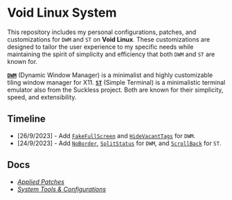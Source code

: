 # Void Linux System

This repository includes my personal configurations, patches, and customizations for `DWM` and `ST` on **Void Linux**. These customizations are designed to tailor the user experience to my specific needs while maintaining the spirit of simplicity and efficiency that both `DWM` and `ST` are known for.

**[`DWM`](https://st.suckless.org/)** (Dynamic Window Manager) is a minimalist and highly customizable tiling window manager for X11. **[`ST`](https://dwm.suckless.org/)** (Simple Terminal) is a minimalistic terminal emulator also from the Suckless project. Both are known for their simplicity, speed, and extensibility.

## Timeline

- [26/9/2023] - Add [`FakeFullScreen`](https://dwm.suckless.org/patches/fakefullscreen/) and [`HideVacantTags`](https://dwm.suckless.org/patches/hide_vacant_tags/) for `DWM`.
- [24/9/2023] - Add [`NoBorder`](https://dwm.suckless.org/patches/noborder/), [`SplitStatus`](https://dwm.suckless.org/patches/splitstatus/) for `DWM`, and [`ScrollBack`](https://st.suckless.org/patches/scrollback/) for `ST`.

## Docs

- [*Applied Patches*](patches/README.md)
- [*System Tools & Configurations*](configurations/README.md)